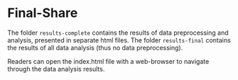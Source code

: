# Final-Share

The folder `results-complete` contains the results of data preprocessing and analysis, presented in separate html files. The folder `results-final` contains the results of all data analysis (thus no data preprocessing).

Readers can open the index.html file with a web-browser to navigate through the data analysis results.
